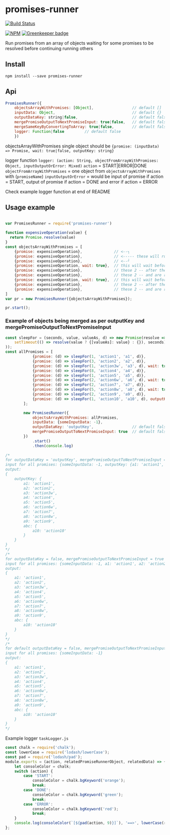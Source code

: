 # promises-runner

[![Build Status](https://travis-ci.org/hasnat/promises-runner.svg)](https://travis-ci.org/hasnat/promises-runner)

[![NPM](https://nodei.co/npm/promises-runner.png)](https://nodei.co/npm/promises-runner/) [![Greenkeeper badge](https://badges.greenkeeper.io/hasnat/promises-runner.svg)](https://greenkeeper.io/)

Run promises from an array of objects waiting for some promises to be resolved before continuing running others

## Install

    npm install --save promises-runner

## Api
```js
PromisesRunner({
    objectsArrayWithPromises: [Object],                 // default []
    inputData: Object,                                  // default {}
    outputDataKey: string|false,                        // default false
    mergePromiseOutputToNextPromiseInput: true|false,   // default false
    mergeSameKeyByConvertingToArray: true|false,        // default false
    logger: Function|false         // default false
    })
```
objectsArrayWithPromises single object should be
`{promise: (inputData) => Promise, wait: true|false, outputKey: string}`


logger function
`logger: (action: String, objectFromArrayWithPromises: Object, inputOutputOrError: Mixed)`
`action` = START|ERROR|DONE
`objectFromArrayWithPromises` = one object from `objectsArrayWithPromises` with (`promiseName`)
`inputOutputOrError` = would be input of promise if action = START,
                     output of promise if action = DONE
                     and error if action = ERROR

Check example logger function at end of README

## Usage example

```js

var PromisesRunner = require('promises-runner')

function expensiveOperation(value) {
  return Promise.resolve(value)
}
const objectsArrayWithPromises = [
    {promise: expensiveOperation},              // <--┐
    {promise: expensiveOperation},              // <----- these will run in parallel
    {promise: expensiveOperation},              // <--┘
    {promise: expensiveOperation, wait: true},  // this will wait before all previous are resolved
    {promise: expensiveOperation},              // these 2 -- after the previous one is resolved
    {promise: expensiveOperation},              // these 2 -- and are ran in parallel
    {promise: expensiveOperation, wait: true},  // this will wait before all previous are resolved
    {promise: expensiveOperation},              // these 2 -- after the previous one is resolved
    {promise: expensiveOperation},              // these 2 -- and are ran in parallel
]
var pr = new PromisesRunner({objectsArrayWithPromises});

pr.start();
```

### Example of objects being merged as per outputKey and mergePromiseOutputToNextPromiseInput
```js
const sleepFor = (seconds, value, valueAs, d) => new Promise(resolve => (
    setTimeout(() => resolve(value ? {[valueAs]: value} : {}), seconds)
));
const allPromises = [
            {promise: (d) => sleepFor(1, 'action1', 'a1', d)},
            {promise: (d) => sleepFor(3, 'action2', 'a2', d)},
            {promise: (d) => sleepFor(1, 'action3w', 'a3', d), wait: true},
            {promise: (d) => sleepFor(8, 'action4', 'a4', d)},
            {promise: (d) => sleepFor(1, 'action5', 'a5', d)},
            {promise: (d) => sleepFor(2, 'action6w', 'a6', d), wait: true},
            {promise: (d) => sleepFor(2, 'action7', 'a7', d)},
            {promise: (d) => sleepFor(5, 'action8w', 'a8', d), wait: true},
            {promise: (d) => sleepFor(2, 'action9', 'a9', d)},
            {promise: (d) => sleepFor(1, 'action10', 'a10', d), outputKey: 'abc'},
        ];

        new PromisesRunner({
            objectsArrayWithPromises: allPromises, 
            inputData: {someInputData: -1},
            outputDataKey: 'outputKey',                 // default false
            mergePromiseOutputToNextPromiseInput: true  // default false
        })
            .start()
            .then(console.log)
            
/* 
for outputDataKey = 'outputKey', mergePromiseOutputToNextPromiseInput = true
input for all promises: {someInputData: -1, outputKey: {a1: 'action1', a2: 'action2' ....}}
output: 
{
    outputKey: { 
        a1: 'action1',
        a2: 'action2',
        a3: 'action3w',
        a4: 'action4',
        a5: 'action5',
        a6: 'action6w',
        a7: 'action7',
        a8: 'action8w',
        a9: 'action9',
        abc: {
            a10: 'action10'
        }
    }
}
*/
/* 
for outputDataKey = false, mergePromiseOutputToNextPromiseInput = true
input for all promises: {someInputData: -1, a1: 'action1', a2: 'action2' ....}
output: 
{
    a1: 'action1',
    a2: 'action2',
    a3: 'action3w',
    a4: 'action4',
    a5: 'action5',
    a6: 'action6w',
    a7: 'action7',
    a8: 'action8w',
    a9: 'action9',
    abc: {
        a10: 'action10'
    }
}
*/
/* 
for default outputDataKey = false, mergePromiseOutputToNextPromiseInput = false
input for all promises: {someInputData: -1}
output: 
{
    a1: 'action1',
    a2: 'action2',
    a3: 'action3w',
    a4: 'action4',
    a5: 'action5',
    a6: 'action6w',
    a7: 'action7',
    a8: 'action8w',
    a9: 'action9',
    abc: {
        a10: 'action10'
    }
}
*/
```


Example logger
`taskLogger.js`
```js
const chalk = require('chalk');
const lowerCase = require('lodash/lowerCase');
const pad = require('lodash/pad');
module.exports = (action, relatedPromiseRunnerObject, relatedData) => {
    let consoleColor = chalk;
    switch (action) {
        case 'START':
            consoleColor = chalk.bgKeyword('orange');
            break;
        case 'DONE':
            consoleColor = chalk.bgKeyword('green');
            break;
        case 'ERROR':
            consoleColor = chalk.bgKeyword('red');
            break;
    }
    console.log(consoleColor(`[${pad(action, 9)}]`), '==>', lowerCase(relatedPromiseRunnerObject.promiseName));
};
```